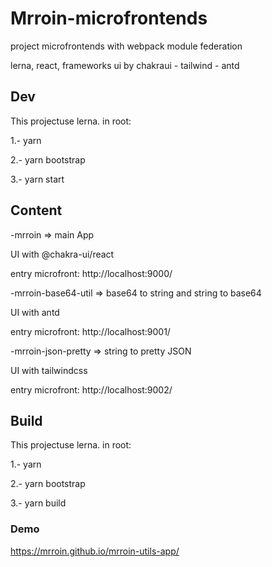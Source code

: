 # Mrroin-microfrontends
project microfrontends with webpack module federation

lerna, react, frameworks ui by chakraui - tailwind - antd

## Dev
This projectuse lerna. in root:

1.- yarn

2.- yarn bootstrap

3.- yarn start

## Content
-mrroin => main App

UI with @chakra-ui/react

entry microfront: http://localhost:9000/


-mrroin-base64-util => base64 to string and string to base64 

UI with antd

entry microfront: http://localhost:9001/

-mrroin-json-pretty => string to pretty JSON

UI with tailwindcss

entry microfront: http://localhost:9002/

## Build
This projectuse lerna. in root:

1.- yarn

2.- yarn bootstrap

3.- yarn build

### Demo
https://mrroin.github.io/mrroin-utils-app/